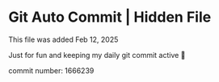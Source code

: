 # Git Auto Commit | Hidden File

This file was added Feb 12, 2025

Just for fun and keeping my daily git commit active 🤪

commit number: 1666239
